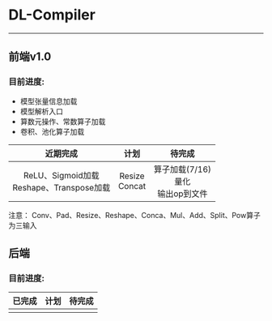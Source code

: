 # DL-Compiler
---
## 前端v1.0
### 目前进度:

- 模型张量信息加载
-  模型解析入口
- 算数元操作、常数算子加载
- 卷积、池化算子加载

|                  近期完成                  |               计划                |               待完成               |
|:--------------------------------------:|:-------------------------------:|:-------------------------------:|
| ReLU、Sigmoid加载<br/>Reshape、Transpose加载 |  Resize<br/>Concat  |  算子加载(7/16)<br/>量化<br/>输出op到文件  |
注意：
Conv、Pad、Resize、Reshape、Conca、Mul、Add、Split、Pow算子为三输入


## 后端
### 目前进度:
|  已完成  |  计划  |  待完成  |
|:-----:|:----:|:-----:|
|       |      |       |